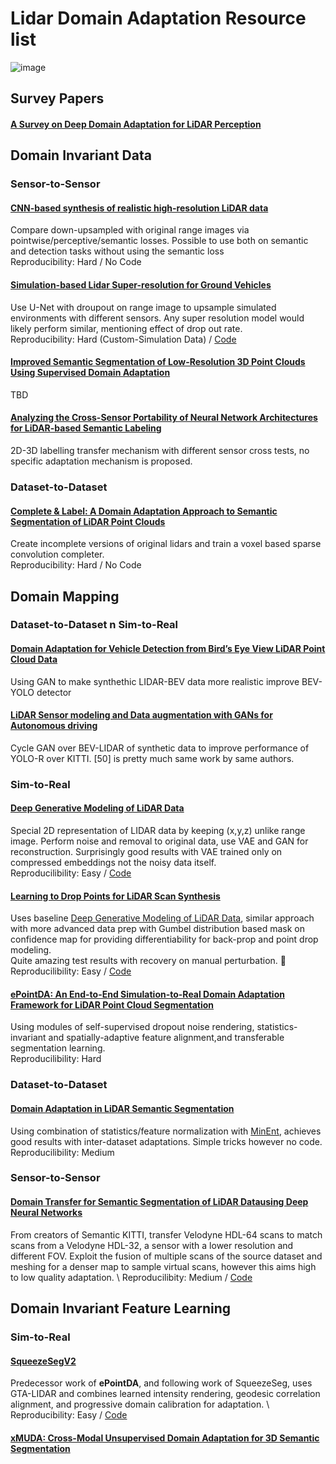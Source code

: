 # Lidar Domain Adaptation Resource list
![image](https://user-images.githubusercontent.com/46666499/125759984-3651b19b-c0cb-4be2-a99e-24b164b43667.png)

## Survey Papers
#### [A Survey on Deep Domain Adaptation for LiDAR Perception](https://arxiv.org/pdf/2106.02377.pdf)
## Domain Invariant Data
### Sensor-to-Sensor
#### [CNN-based synthesis of realistic high-resolution LiDAR data](https://arxiv.org/pdf/1907.00787.pdf) 
Compare down-upsampled with original range images via pointwise/perceptive/semantic losses. Possible to use both on semantic and detection tasks without using the semantic loss \
Reproducibility: Hard / No Code
#### [Simulation-based Lidar Super-resolution for Ground Vehicles](https://arxiv.org/pdf/2004.05242.pdf) 
Use U-Net with droupout on range image to upsample simulated environments with different sensors. Any super resolution model would likely perform similar, mentioning effect of drop out rate. \
Reproducibility: Hard (Custom-Simulation Data) / [Code](https://github.com/RobustFieldAutonomyLab/lidar_super_resolution) 
#### [Improved Semantic Segmentation of Low-Resolution 3D Point Clouds Using Supervised Domain Adaptation](https://ieeexplore.ieee.org/document/9257903) 
TBD 
#### [Analyzing the Cross-Sensor Portability of Neural Network Architectures for LiDAR-based Semantic Labeling](https://arxiv.org/pdf/1907.02149.pdf)
2D-3D labelling transfer mechanism with different sensor cross tests, no specific adaptation mechanism is proposed.
### Dataset-to-Dataset
#### [Complete & Label: A Domain Adaptation Approach to Semantic Segmentation of LiDAR Point Clouds](https://arxiv.org/pdf/2007.08488.pdf)
Create incomplete versions of original lidars and train a voxel based sparse convolution completer. \
Reproducibility: Hard / No Code
## Domain Mapping 
### Dataset-to-Dataset n Sim-to-Real
#### [Domain Adaptation for Vehicle Detection from Bird’s Eye View LiDAR Point Cloud Data](https://arxiv.org/pdf/1905.08955.pdf)
Using GAN to make synthethic LIDAR-BEV data more realistic improve BEV-YOLO detector
#### [LiDAR Sensor modeling and Data augmentation with GANs for Autonomous driving](https://arxiv.org/pdf/1905.07290.pdf)
Cycle GAN over BEV-LIDAR of synthetic data to improve performance of YOLO-R over KITTI. [50] is pretty much same work by same authors.
### Sim-to-Real
#### [Deep Generative Modeling of LiDAR Data](https://arxiv.org/pdf/1812.01180.pdf)
Special 2D representation of LIDAR data by keeping (x,y,z) unlike range image. Perform noise and removal to original data, use VAE and GAN for reconstruction. Surprisingly good results with VAE trained only on compressed embeddings not the noisy data itself. \
Reproducilibility: Easy / [Code](https://github.com/pclucas14/lidar_generation)
#### [Learning to Drop Points for LiDAR Scan Synthesis](https://arxiv.org/pdf/2102.11952.pdf)
Uses baseline [Deep Generative Modeling of LiDAR Data](https://arxiv.org/pdf/1812.01180.pdf), similar approach with more advanced data prep with Gumbel distribution based mask on confidence map for providing differentiability for back-prop and point drop modeling. \
Quite amazing test results with recovery on manual perturbation. 🌟 \
Reproducilibility: Easy / [Code](https://github.com/kazuto1011/dusty-gan)
#### [ePointDA: An End-to-End Simulation-to-Real Domain Adaptation Framework for LiDAR Point Cloud Segmentation](https://arxiv.org/pdf/2009.03456.pdf)
Using modules of self-supervised dropout noise rendering, statistics-invariant and spatially-adaptive feature alignment,and transferable segmentation learning. \
Reproducilibility: Hard
### Dataset-to-Dataset
#### [Domain Adaptation in LiDAR Semantic Segmentation](https://arxiv.org/pdf/2010.12239.pdf)
Using combination of statistics/feature normalization with [MinEnt](https://arxiv.org/abs/1811.12833), achieves good results with inter-dataset adaptations. Simple tricks however no code.\
Reproducilibility: Medium
### Sensor-to-Sensor
#### [Domain Transfer for Semantic Segmentation of LiDAR Datausing Deep Neural Networks](http://ras.papercept.net/images/temp/IROS/files/0060.pdf)
From creators of Semantic KITTI, transfer Velodyne HDL-64 scans to match scans from a Velodyne HDL-32, a sensor with a lower resolution and different FOV.
Exploit the fusion of multiple scans of the source dataset and meshing for a denser map to sample virtual scans, however this aims high to low quality adaptation. \ 
Reproducilibity: Medium / [Code](https://github.com/PRBonn/lidar_transfer)
## Domain Invariant Feature Learning
### Sim-to-Real
#### [SqueezeSegV2](https://arxiv.org/pdf/1809.08495.pdf)
Predecessor work of **ePointDA**, and following work of SqueezeSeg, uses GTA-LIDAR and combines  learned intensity rendering, geodesic correlation alignment, and progressive domain calibration for adaptation. \ 
Reproducibility: Easy / [Code](https://github.com/xuanyuzhou98/SqueezeSegV2)
#### [xMUDA: Cross-Modal Unsupervised Domain Adaptation for 3D Semantic Segmentation](https://arxiv.org/pdf/1911.12676.pdf)
